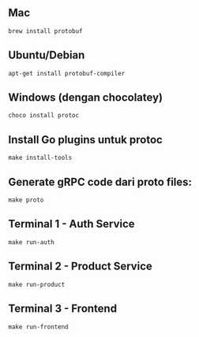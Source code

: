 ## Mac

```
brew install protobuf
```

## Ubuntu/Debian

```
apt-get install protobuf-compiler
```

## Windows (dengan chocolatey)

```
choco install protoc
```

## Install Go plugins untuk protoc

```
make install-tools
```

## Generate gRPC code dari proto files:

```
make proto
```

## Terminal 1 - Auth Service

```
make run-auth
```

## Terminal 2 - Product Service

```
make run-product
```

## Terminal 3 - Frontend

```
make run-frontend
```
